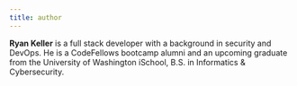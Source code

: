 ```yaml
---
title: author
---
```


**Ryan Keller** is a full stack developer with a background in security and DevOps. He is a CodeFellows bootcamp alumni and an upcoming graduate from the University of Washington iSchool, B.S. in Informatics & Cybersecurity.
